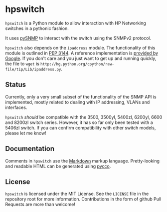 # hpswitch

`hpswitch` is a Python module to allow interaction with HP Networking switches in a pythonic fashion.

It uses [pySNMP](http://pysnmp.sourceforge.net/) to interact with the switch using the SNMPv2 protocol.

`hpswitch` also depends on the `ipaddress` module. The functionality of this module is outlined in [PEP 3144](http://www.python.org/dev/peps/pep-3144/). A reference implementation is [provided by Google](http://code.google.com/p/ipaddr-py). If you don't care and you just want to get up and running quickly, the file to `wget` is `http://hg.python.org/cpython/raw-file/tip/Lib/ipaddress.py`.

## Status

Currently, only a very small subset of the functionality of the SNMP API is implemented, mostly related to dealing with IP addressing, VLANs and interfaces.

`hpswitch` *should* be compatible with the 3500, 3500yl, 5400zl, 6200yl, 6600 and 8200zl switch series. However, it has so far only been tested with a 5406zl switch. If you can confirm compatibility with other switch models, please let me know!

## Documentation

Comments in `hpswitch` use the [Markdown](http://daringfireball.net/projects/markdown/) markup language. Pretty-looking and readable HTML can be generated using [pycco](http://fitzgen.github.com/pycco/).

## License

`hpswitch` is licensed under the MIT License. See the `LICENSE` file in the repository root for more information. Contributions in the form of github Pull Requests are more than welcome!

